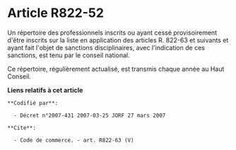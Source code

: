 # Article R822-52

Un répertoire des professionnels inscrits ou ayant cessé provisoirement d'être inscrits sur la liste en application des
articles R. 822-63 et suivants et ayant fait l'objet de sanctions disciplinaires, avec l'indication de ces sanctions, est
tenu par le conseil national.

Ce répertoire, régulièrement actualisé, est transmis chaque année au Haut Conseil.

**Liens relatifs à cet article**

	**Codifié par**:

	  - Décret n°2007-431 2007-03-25 JORF 27 mars 2007

	**Cite**:

	  - Code de commerce. - art. R822-63 (V)
